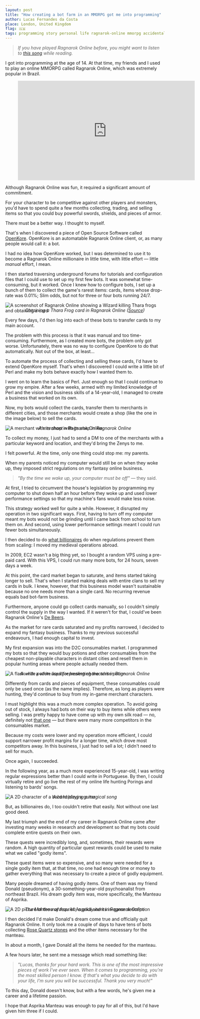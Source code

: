 ```yaml
---
layout: post
title: "How creating a bot farm in an MMORPG got me into programming"
author: Lucas Fernandes da Costa
place: London, United Kingdom
flag: 🇬🇧
tags: programming story personal life ragnarok-online mmorpg accidental-programming
---
```


> *If you have played Ragnarok Online before, you might want to listen to [this song](https://www.youtube.com/watch?v=SvJ6rlvDLm4) while reading.*

I got into programming at the age of 14. At that time, my friends and I used to play an online MMORPG called Ragnarok Online, which was extremely popular in Brazil.

<div class="video video-post">
    <figure>
        <iframe width="560" height="315" src="https://www.youtube.com/embed/2sQ5j8ZoY8Y?start=108" frameborder="0" allow="accelerometer; autoplay; encrypted-media; gyroscope; picture-in-picture" allowfullscreen></iframe>
    </figure>
</div>


Although Ragnarok Online was fun, it required a significant amount of commitment.

For your character to be competitive against other players and monsters, you'd have to spend quite a few months collecting, trading, and selling items so that you could buy powerful swords, shields, and pieces of armor.

There must be a better way. I thought to myself.

That's when I discovered a piece of Open Source Software called [OpenKore](https://github.com/OpenKore/openkore). OpenKore is an automatable Ragnarok Online client, or, as many people would call it: a bot.

I had no idea how OpenKore worked, but I was determined to use it to become a Ragnarok Online millionaire in little time, with little effort — little *manual* effort, I mean.

I then started traversing underground forums for tutorials and configuration files that I could use to set up my first few bots. It was somewhat time-consuming, but it worked. Once I knew how to configure bots, I set up a bunch of them to collect the game's rarest items: cards, items whose drop-rate was 0.01%; Slim odds, but not for three or four bots running 24/7.

<img style="margin-bottom: -18px;" src="/assets/thara-frog.png" alt="A screenshot of Ragnarok Online showing a Wizard killing Thara frogs and obtaining a card">
<center><i>Obtaining a Thara Frog card in Ragnarok Online (<a href="https://www.youtube.com/watch?v=AeKdszUTIxw">Source</a>)</i></center>

Every few days, I'd then log into each of these bots to transfer cards to my main account.

The problem with this process is that it was manual and too time-consuming. Furthermore, as I created more bots, the problem only got worse. Unfortunately, there was no way to configure OpenKore to do that automatically. Not out of the box, at least...

To automate the process of collecting and selling these cards, I'd have to extend OpenKore myself. That's when I discovered I could write a little bit of Perl and make my bots behave exactly how I wanted them to.

I went on to learn the basics of Perl. Just enough so that I could continue to grow my empire. After a few weeks, armed with my limited knowledge of Perl and the vision and business skills of a 14-year-old, I managed to create a business that worked on its own.

Now, my bots would collect the cards, transfer them to merchants in different cities, and those merchants would create a shop (like the one in the image below) to sell the cards.

<img style="margin-bottom: -18px;" src="/assets/ragnarok-online/merchant-shop.png" alt="A merchant with its shop in Ragnarok Online">
<center><i>A merchant with its shop in Ragnarok Online</i></center>

To collect my money, I just had to send a DM to one of the merchants with a particular keyword and location, and they'd bring the Zenys to me.

I felt powerful. At the time, only one thing could stop me: my parents.

When my parents noticed my computer would still be on when they woke up, they imposed strict regulations on my fantasy online business.

> _"By the time we wake up, your computer must be off"_ — they said.

At first, I tried to circumvent the house's legislation by programming my computer to shut down half an hour before they woke up and used lower performance settings so that my machine's fans would make less noise.

This strategy worked well for quite a while. However, it disrupted my operation in two significant ways. First, having to turn off my computer meant my bots would not be grinding until I came back from school to turn them on. And second, using lower performance settings meant I could run fewer bots simultaneously.

I then decided to do [what billionaires](https://www.theguardian.com/commentisfree/2019/jan/23/james-dyson-brexiteer-elite-brexit-rees-mogg) do when regulations prevent them from scaling: I moved my medieval operations abroad.

In 2009, EC2 wasn't a big thing yet, so I bought a random VPS using a pre-paid card. With this VPS, I could run many more bots, for 24 hours, seven days a week.

At this point, the card market began to saturate, and items started taking longer to sell. That's when I started making deals with entire clans to sell my cards in bulk. I knew, however, that this business model wasn't sustainable because no one needs more than a single card. No recurring revenue equals bad bot-farm business.

Furthermore, anyone could go collect cards manually, so I couldn't simply control the supply in the way I wanted. If it weren't for that, I could've been Ragnarok Online's [De Beers](https://en.wikipedia.org/wiki/De_Beers).

As the market for rare cards saturated and my profits narrowed, I decided to expand my fantasy business. Thanks to my previous successful endeavours, I had enough capital to invest.

My first expansion was into the D2C consumables market. I programmed my bots so that they would buy potions and other consumables from the cheapest non-playable characters in distant cities and resell them in popular hunting areas where people actually needed them.

<img style="margin-bottom: -18px;" src="/assets/ragnarok-online/white-potion.png" alt="A flask with a white liquid representing the white potion">
<center><i>A white potion used for healing characters in Ragnarok Online</i></center>

Differently from cards and pieces of equipment, these consumables could only be used once (as the name implies). Therefore, as long as players were hunting, they'd continue to buy from my in-game merchant characters.

I must highlight this was a much more complex operation. To avoid going out of stock, I always had bots on their way to buy items while others were selling. I was pretty happy to have come up with my own silk road — no, definitely not [that one](https://en.wikipedia.org/wiki/Silk_Road_(marketplace)) — but there were many more competitors in the consumables market.

Because my costs were lower and my operation more efficient, I could support narrower profit margins for a longer time, which drove most competitors away. In this business, I just had to sell a lot; I didn't need to sell for much.

Once again, I succeeded.

In the following year, as a much more experienced 15-year-old, I was writing regular expressions better than I could write in Portuguese. By then, I could virtually retire and go live the rest of my online life hunting Porings and listening to bards' songs.

<img style="margin-bottom: -18px;" src="/assets/ragnarok-online/bard.png" alt="A 2D character of a bard holding a guitar">
<center><i>A bard playing a magical song</i></center>

But, as billionaires do, I too couldn't retire that easily. Not without one last good deed.

My last triumph and the end of my career in Ragnarok Online came after investing many weeks in research and development so that my bots could complete entire quests on their own.

These quests were incredibly long, and, sometimes, their rewards were random. A high quantity of particular quest rewards could be used to make what we called "godly items".

These quest items were so expensive, and so many were needed for a single godly item that, at that time, no one had enough time or money to gather everything that was necessary to create a piece of godly equipment.

Many people dreamed of having godly items. One of them was my friend Donald (pseudonym), a 30-something-year-old psychoanalist from northeast Brazil. His dream godly item was, more specifically, the Manteau of Asprika.

<img style="margin-bottom: -18px;" src="/assets/ragnarok-online/asprika.png" alt="A 2D picture of the manteau of Asprika and its in-game description">
<center><i>The Manteau of Asprika, a godly item in Ragnarok Online</i></center>

I then decided I'd make Donald's dream come true and officially quit Ragnarok Online. It only took me a couple of days to have tens of bots collecting [Rose Quartz stones](https://ragnarok.fandom.com/wiki/Rose_Quartz) and the other items necessary for the manteau.

In about a month, I gave Donald all the items he needed for the manteau.

A few hours later, he sent me a message which read something like:

> _"Lucas, thanks for your hard work. This is one of the most impressive pieces of work I've ever seen. When it comes to programming, you're the most skilled person I know. If that's what you decide to do with your life, I'm sure you will be successful. Thank you very much!"_

To this day, Donald doesn't know, but with a few words, he's given me a career and a lifetime passion.

I hope that Asprika Manteau was enough to pay for all of this, but I'd have given him three if I could.
